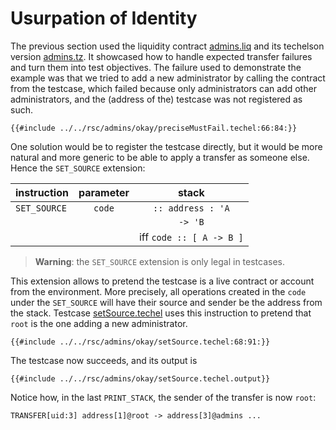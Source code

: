 # Usurpation of Identity

The previous section used the liquidity contract [admins.liq] and its techelson version
[admins.tz]. It showcased how to handle expected transfer failures and turn them into test
objectives. The failure used to demonstrate the example was that we tried to add a new
administrator by calling the contract from the testcase, which failed because only administrators
can add other administrators, and the (address of the) testcase was not registered as such.

```mich,ignore
{{#include ../../rsc/admins/okay/preciseMustFail.techel:66:84:}}
```

One solution would be to register the testcase directly, but it would be more natural and more
generic to be able to apply a transfer as someone else. Hence the `SET_SOURCE` extension:

| instruction | parameter | stack |
|:---|:---:|:---:|
| `SET_SOURCE` | `code` | `:: address : 'A` |
|              |        | `-> 'B` |
| | | iff `code :: [ A -> B ]` |

> **Warning**: the `SET_SOURCE` extension is only legal in testcases.

This extension allows to pretend the testcase is a live contract or account from the environment.
More precisely, all operations created in the `code` under the `SET_SOURCE` will have their source
and sender be the address from the stack. Testcase [setSource.techel] uses this instruction to
pretend that `root` is the one adding a new administrator.

```mich,ignore
{{#include ../../rsc/admins/okay/setSource.techel:68:91:}}
```

The testcase now succeeds, and its output is

```
{{#include ../../rsc/admins/okay/setSource.techel.output}}
```

Notice how, in the last `PRINT_STACK`, the sender of the transfer is now `root`:

```
TRANSFER[uid:3] address[1]@root -> address[3]@admins ...
```


[admins.liq]: ../../rsc/admins/admins.liq (The Admin liquidity contract)
[admins.tz]: ../../rsc/admins/contracts/admins.tz (The Admin michelson contract)
[setSource.techel]: ../../rsc/admins/okay/setSource.techel (The SetSource testcase)

